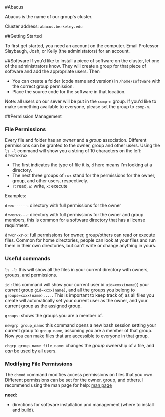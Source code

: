 #Abacus

Abacus is the name of our group's cluster.

Cluster address: `abacus.berkeley.edu`

##Getting Started 

To first get started, you need an account on the computer. 
Email Professor Slaybaugh, Josh, or Kelly (the administators) for an account.

##Software
If you'd like to install a piece of software on the cluster, let one of the
administrators know. 
They will create a group for that piece of software and add the appropriate
users.
Then
- You can create a folder (code name and version) in `/home/software` with the correct group permission.
- Place the source code for the software in that location. 

Note: all users on our sever will be put in the `comp-n` group. 
If you'd like to make something available to everyone, please set the group to
`comp-n`.

##Permission Management
### File Permissions

Every file and folder has an _owner_ and a _group_
association. Different permissions can be granted to the owner, group
and other users. Using the `ls -l` command will show you a string of
10 characters on the left: `drwxrwxrwx`

- The first indicates the type of file it is, `d` here means I'm
  looking at a directory.
- The next three groups of `rwx` stand for the permissions for the
  owner, group, and other users, respectively. 
- `r`: read, `w`: write, `x`: execute

Examples:

`drwx------`: directory with full permissions for the owner

`drwxrwx---`: directory with full permissions for the owner and group
members, this is common for a software directory that has a license
requirment.

`drwxr-xr-x`: full permissions for owner, group/others can read or
execute files. Common for home directories, people can look at your
files and run them in their own directories, but can't write or change
anything in yours.

### Useful commands

`ls -l`: this will show all the files in your current directory with
owners, groups, and permissions.

`id` : this command will show your current user id `uid=xxxx(name)`)
your _current_ group `gid=xxxx(name)`, and all the groups you belong
to `groups=xxxx(name),...`. This is important to keep
track of, as all files you create will automatically set your current
user as the owner, and your current group as the assigned group.

`groups`: shows the groups you are a member of.

`newgrp group_name`: this command opens a new bash session setting your current
group to `group_name`, assuming you are a member of that group. Now
you can make files that are accessible to everyone in that group.

`chgrp group_name file_name`: changes the _group_ ownership of a
file, and _can_ be used by all users.

### Modifying File Permissions

The `chmod` command modifies access permissions on files that you
own. Different permissions can be set for the owner, group, and
others. I recommend using the man page for help: [man page](http://ss64.com/bash/chmod.html)

**need:** 
* directions for software installation and management (where to install and
 build).
